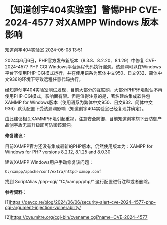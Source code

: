 #  【知道创宇404实验室】警惕PHP CVE-2024-4577 对XAMPP Windows 版本影响   
 知道创宇404实验室   2024-06-08 13:51  
  
2024年6月6日，PHP官方发布新版本（8.3.8、8.2.20、8.1.29）中修复 CVE-2024-4577 PHP CGI Windows平台远程代码执行漏洞。该漏洞可以在Windows平台下使用PHP-CGI模式运行，并在使用语系为繁体中文950、日文932、简体中文936的环境下导致远程任意代码执行。  
  
经知道创宇404实验室测试发现，目前大部分的互联网，大部分PHP环境默认不再使用PHP-CGI模式，影响面有限。但是值得注意的是，著名建站集成软件包XAMMP for Windows版本（使用语系为繁体中文950、日文932、简体中文936）默认配置下受该漏洞影响（知道创宇404实验室已经复现并确定）。  
  
由此建议相关XAMMP环境引起重视，注意安全防御，目前知道创宇旗下云防御产品创宇盾无需升级即可防御该漏洞。  
  
  
**修复建议：**  
  
目前XAMPP官方还没有集成最新的PHP版本，仍然使用版本为：XAMPP for Windows for PHP versions 8.2.12, 8.1.25 and 8.0.30  
  
建议XAMPP Windows用户手动修复该问题：  
```
C:/xampp/apache/conf/extra/httpd-xampp.conf
```  
  
找到 ScriptAlias /php-cgi/ "C:/xampp/php/" 这行配置进行注释或者删除。  
  
  
**参考资料：**  
  
[1]https://devco.re/blog/2024/06/06/security-alert-cve-2024-4577-php-cgi-argument-injection-vulnerability/  
  
[2]https://cve.mitre.org/cgi-bin/cvename.cgi?name=CVE-2024-4577  
  
  
  
